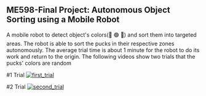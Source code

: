## ME598-Final Project: Autonomous Object Sorting using a Mobile Robot
<p>A mobile robot to detect object's colors(🔴 🟢 🔵) and sort them into targeted areas. The robot is able to sort the pucks in their respective zones autonomously. The average trial time is about 1 minute for the robot to do its work and return to the origin. The following videos show two trials that the pucks' colors are random</p> 

#1 Trial
[![first_trial](https://res.cloudinary.com/marcomontalbano/image/upload/v1676046212/video_to_markdown/images/google-drive--1SFHJdntaNF5QyVEqYmGJN-BL9K2iki5I-c05b58ac6eb4c4700831b2b3070cd403.jpg)](https://drive.google.com/file/d/1SFHJdntaNF5QyVEqYmGJN-BL9K2iki5I/view "first_trial")

#2 Trial
[![second_trial](https://res.cloudinary.com/marcomontalbano/image/upload/v1694838020/video_to_markdown/images/google-drive--1zORZGQabu2WnhBNElrX0-z9UsvxQzHd0-c05b58ac6eb4c4700831b2b3070cd403.jpg)](https://drive.google.com/file/d/1zORZGQabu2WnhBNElrX0-z9UsvxQzHd0/view "second_trial")
